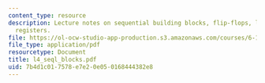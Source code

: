 ```yaml
---
content_type: resource
description: Lecture notes on sequential building blocks, flip-flops, latches, and
  registers.
file: https://ol-ocw-studio-app-production.s3.amazonaws.com/courses/6-111-introductory-digital-systems-laboratory-spring-2006/7b4d1c017578e7e20e050168444382e8_l4_seql_blocks.pdf
file_type: application/pdf
resourcetype: Document
title: l4_seql_blocks.pdf
uid: 7b4d1c01-7578-e7e2-0e05-0168444382e8
---
```

